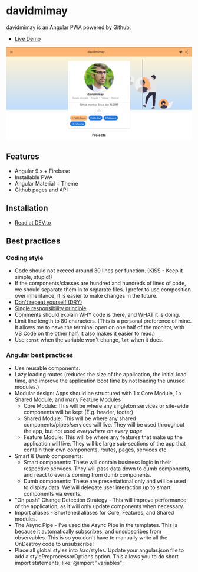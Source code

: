 # davidmimay

davidmimay is an Angular PWA powered by Github.

- [Live Demo](https://davidmimay.github.io/)

![](./src/assets/social-preview.png)

## Features

- Angular 9.x + Firebase
- Installable PWA
- Angular Material + Theme
- Github pages and API 

## Installation

- [Read at DEV.to](https://dev.to/davidmimay/angular-app-in-github-pages-86n-temp-slug-8163586)

## Best practices

### Coding style

* Code should not exceed around 30 lines per function. (KISS - Keep it simple, stupid!)
* If the components/classes are hundred and hundreds of lines of code, we should separate them in to separate files. I prefer to use composition over inheritance, it is easier to make changes in the future.
* [Don't repeat yourself (DRY)](https://en.wikipedia.org/wiki/Don%27t_repeat_yourself)
* [Single responsibility principle](https://en.wikipedia.org/wiki/Single-responsibility_principle)
* Comments should explain WHY code is there, and WHAT it is doing.
* Limit line length to 80 characters. (This is a personal preference of mine. It allows me to have the terminal open on one half of the monitor, with VS Code on the other half. It also makes it easier to read.)
* Use `const` when the variable won't change, `let` when it does.

### Angular best practices

* Use reusable components.
* Lazy loading routes (reduces the size of the application, the initial load time, and improve the application boot time by not loading the unused modules.)
* Modular design: Apps should be structured with 1 x Core Module, 1 x Shared Module, and many Feature Modules
  - Core Module: This will be where any singleton services or site-wide components will be kept (E.g. header, footer)
  - Shared Module: This will be where any shared components/pipes/services will live. They will be used throughout the app, but not used *everywhere* on *every page*
  - Feature Module: This will be where any features that make up the application will live. They will be large sub-sections of the app that contain their own components, routes, pages, services etc.
* Smart & Dumb components:
  - Smart components: These will contain business logic in their respective services. They will pass data down to dumb components, and react to events coming from dumb components.
  - Dumb components: These are presentational only and will be used to display data. We will delegate user interaction up to smart components via events.
* "On push" Change Detection Strategy - This will improve performance of the application, as it will only update components when necessary.
* Import aliases - Shortened aliases for Core, Features, and Shared modules.
* The Async Pipe - I've used the Async Pipe in the templates. This is because it automatically subscribes, and unsubscribes from observables. This is so you don't have to manually write all the OnDestroy code to unsubscribe!
* Place all global styles into /src/styles. Update your angular.json file to add a stylePreprocessorOptions option. This allows you to do short import statements, like: @import "variables";
